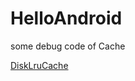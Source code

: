 # HelloAndroid
some debug code of Cache

[DiskLruCache](https://github.com/JakeWharton/DiskLruCache)
